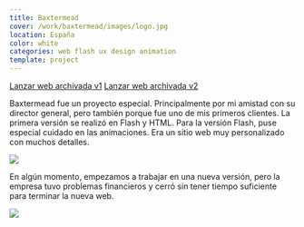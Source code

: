 ```yaml
---
title: Baxtermead
cover: /work/baxtermead/images/logo.jpg
location: España
color: white
categories: web flash ux design animation
template: project
---
```


<p class="align-center">
<a class="btn external" role="button" href="http://work.joanmira.com/webs/baxtermead/" target="_blank">Lanzar web archivada v1</a>
<a class="btn external" role="button" href="http://work.joanmira.com/webs/baxtermead/v2" target="_blank">Lanzar web archivada v2</a>
</p>

Baxtermead fue un proyecto especial. Principalmente por mi amistad con su director general, pero también porque fue uno de mis primeros clientes. La primera versión se realizó en Flash y HTML. Para la versión Flash, puse especial cuidado en las animaciones. Era un sitio web muy personalizado con muchos detalles.

![](/work/baxtermead/images/1.png)

En algún momento, empezamos a trabajar en una nueva versión, pero la empresa tuvo problemas financieros y cerró sin tener tiempo suficiente para terminar la nueva web.

![](/work/baxtermead/images/2.png)

